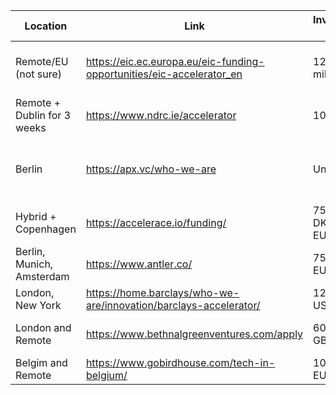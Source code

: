 
| Location                    | Link                                                                  | Investment size        | Grant/Investment Split                                         | Note                                     |
| --------------------------- | --------------------------------------------------------------------- | ---------------------- | -------------------------------------------------------------- | ---------------------------------------- |
| Remote/EU (not sure)        | https://eic.ec.europa.eu/eic-funding-opportunities/eic-accelerator_en | 12.5 EUR million       | up to 2.5 EUR million as grant and up to 10 EUR million equity |                                          |
| Remote + Dublin for 3 weeks | https://www.ndrc.ie/accelerator                                       | 100k EUR               | Unknown                                                        | we must be incorporate in Ireland        |
| Berlin                      | https://apx.vc/who-we-are                                             | Unknown                | Unknown                                                        | Call themselves: "The earliest-stage VC" |
| Hybrid + Copenhagen         | https://accelerace.io/funding/                                        | 750 000 DKK (100k EUR) | convertible loan 100%                                          | 7-week investment program                |
| Berlin, Munich, Amsterdam   | https://www.antler.co/                                                | 75 000 EUR             | 10% equity                                                     |                                          |
| London, New York            | https://home.barclays/who-we-are/innovation/barclays-accelerator/     | 120 000 USD            | Unkown                                                         |                                          |
| London and Remote           | https://www.bethnalgreenventures.com/apply                            | 60 000 GBP             | Unkown                                                         | Must incorporate in the UK               |
| Belgim and Remote           | https://www.gobirdhouse.com/tech-in-belgium/                          | 100 000 EUR            | Unkown                                                         |                                          |
